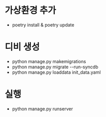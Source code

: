 # 가상환경 추가
- poetry install & poetry update

# 디비 생성
- python manage.py makemigrations
- python manage.py migrate --run-syncdb
- python manage.py loaddata init_data.yaml

# 실행
- python manage.py runserver